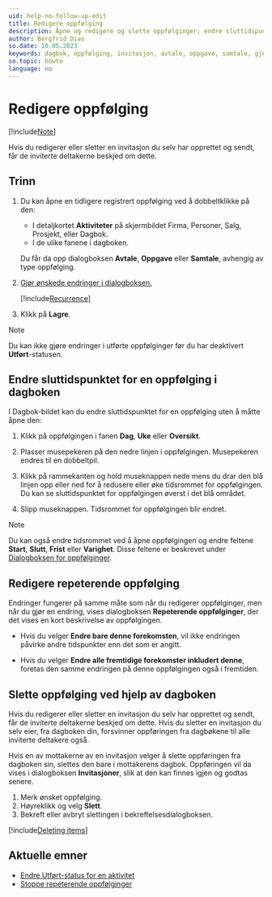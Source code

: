 ```yaml
---
uid: help-no-follow-up-edit
title: Redigere oppfølging
description: Åpne og redigere og slette oppfølginger; endre sluttidspunktet for en oppfølging i dagboken; redigere eller slette invitasjon.
author: Bergfrid Dias
so.date: 10.05.2023
keywords: dagbok, oppfølging, invitasjon, avtale, oppgave, samtale, gjenta
so.topic: howto
language: no
---
```


# Redigere oppfølging

[!include[Note](includes/note-edit-followup.md)]

Hvis du redigerer eller sletter en invitasjon du selv har opprettet og sendt, får de inviterte deltakerne beskjed om dette.

## Trinn

1. Du kan åpne en tidligere registrert oppfølging ved å dobbeltklikke på den:

    * I detaljkortet **Aktiviteter** på skjermbildet Firma, Personer, Salg, Prosjekt, eller Dagbok.
    * I de ulike fanene i dagboken.

    Du får da opp dialogboksen **Avtale**, **Oppgave** eller **Samtale**, avhengig av type oppfølging.

2. [Gjør ønskede endringer i dialogboksen.][3]

    [!include[Recurrence](includes/note-repetition.md)]

3. Klikk på **Lagre**.

> [!NOTE]
> Du kan ikke gjøre endringer i utførte oppfølginger før du har deaktivert **Utført**-statusen.

## <a id="change-end" />Endre sluttidspunktet for en oppfølging i dagboken

I Dagbok-bildet kan du endre sluttidspunktet for en oppfølging uten å måtte åpne den:

1. Klikk på oppfølgingen i fanen **Dag**, **Uke** eller **Oversikt**.

2. Plasser musepekeren på den nedre linjen i oppfølgingen. Musepekeren endres til en dobbeltpil.

3. Klikk på rammekanten og hold museknappen nede mens du drar den blå linjen opp eller ned for å redusere eller øke tidsrommet for oppfølgingen. Du kan se sluttidspunktet for oppfølgingen øverst i det blå området.

4. Slipp museknappen. Tidsrommet for oppfølgingen blir endret.

> [!NOTE]
> Du kan også endre tidsrommet ved å åpne oppfølgingen og endre feltene **Start**, **Slutt**, **Frist** eller **Varighet**. Disse feltene er beskrevet under [Dialogboksen for oppfølginger][3].

## <a id="repeat" />Redigere repeterende oppfølging

Endringer fungerer på samme måte som når du redigerer oppfølginger, men når du gjør en endring, vises dialogboksen **Repeterende oppfølginger**, der det vises en kort beskrivelse av oppfølgingen.

* Hvis du velger **Endre bare denne forekomsten**, vil ikke endringen påvirke andre tidspunkter enn det som er angitt.

* Hvis du velger **Endre alle fremtidige forekomster inkludert denne**, foretas den samme endringen på denne oppfølgingen også i fremtiden.

## <a id="delete" />Slette oppfølging ved hjelp av dagboken

Hvis du redigerer eller sletter en invitasjon du selv har opprettet og sendt, får de inviterte deltakerne beskjed om dette. Hvis du sletter en invitasjon du selv eier, fra dagboken din, forsvinner oppføringen fra dagbøkene til alle inviterte deltakere også.

Hvis en av mottakerne av en invitasjon velger å slette oppføringen fra dagboken sin, slettes den bare i mottakerens dagbok. Oppføringen vil da vises i dialogboksen **Invitasjoner**, slik at den kan finnes igjen og godtas senere.

1. Merk ønsket oppfølging.
2. Høyreklikk og velg **Slett**.
3. Bekreft eller avbryt slettingen i bekreftelsesdialogboksen.

[!include[Deleting items](../../learn/includes/tip-deletion.md)]

## Aktuelle emner

* [Endre Utført-status for en aktivitet][2]
* [Stoppe repeterende oppfølginger][5]

<!-- Referenced links -->
[2]: change-completed-status.md
[3]: screen/dialog-for-followups.md
[5]: recurrence/stop.md

<!-- Referenced images -->

